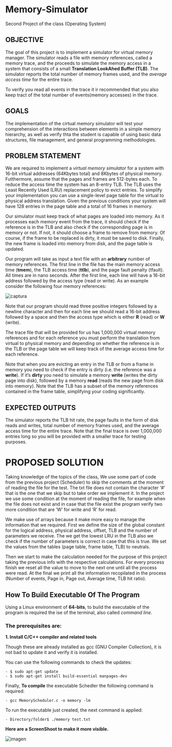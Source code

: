 # Memory-Simulator
Second Project of the class (Operating System)


## OBJECTIVE

The goal of this project is to implement a simulator for virtual memory manager. The simulator reads a file with memory references, called a memory trace, and the proceeds to simulate the memory access in a system that consists of a small **Translation LookAhed Buffer (TLB)**. The simulator reports the total number of memory frames used, and the *average access time* for the entire trace.

To verify you read all events in the trace it ir recommended that you also keep tract of the total number of events(memory accesses) in the trace.



## GOALS

The implementation of the cirtual memory simulator will test your comprehension of the interactions between elements in a simple memory hierarchy, as well as verify thta the student is capable of using basic data structures, file management, and general programming methodologies.

## PROBLEM STATEMENT

We are required to implement a *virtual memory simulator* for a system with 16-bit virtual addresses (64Kbytes total) and 8Kbytes of physical memory. Futthermore, assume that the pages and frames are 512-bytes each. To reduce the access time the system has an 8-entry
TLB. The TLB uses the Least Recently Used (LRU) replacement policy to evict entries. To
simplify your implementation you can use a single-level page table for the virtual to physical
address translation. Given the previous conditions your system will have 128 entries in the
page table and a total of 16 frames in memory.

Our simulator must keep track of what pages are loaded into memory. As it processes each
memory event from the trace, it should check if the reference is in the TLB and also check if
the corresponding page is in memory or not. If not, it should choose a frame to remove from
memory. Of course, if the frame to be replaced is dirty, it must be saved to disk. Finally, the
new frame is loaded into memory from disk, and the page table is updated.

Our program will take as input a text file with an **arbitrary** number of memory references.
The first line in the file has the main memory access time (**tmem**), the TLB access time (**ttlb**), and the page fault penalty (tfault). All times are in nano seconds. After the first line, each line will have a 16-bit address followed by the access type (read or write). As an example consider the following four memory references:

![captura](https://user-images.githubusercontent.com/15019106/47720961-b477b200-dc14-11e8-9851-51961227f93f.PNG)

Note that our program should read three positive integers followed by a newline character
and then for each line we should read a 16-bit address followed by a space and then the
access type which is either **R** (read) or **W** (write).

The trace file that will be provided for us has 1,000,000 virtual memory references and for
each reference you must perform the translation from virtual to physical memory and
depending on whether the reference is in the TLB or the page table we will keep track of the
average access time for each reference.

Note that when you are evicting an entry in the TLB or from a frame in memory you need to
check if the entry is dirty (i.e. the reference was a **write**). If it’s **dirty** you need to simulate a memory **write** (writes the dirty page into disk), followed by a memory **read** (reads the new page from disk into memory). Note that the TLB has a subset of the memory references contained in the frame table, simplifying your coding significantly.

## EXPECTED OUTPUTS

The simulator reports the TLB hit rate, the page faults in the form of disk reads and writes,
total number of memory frames used, and the average access time for the entire trace. Note
that the final trace is over 1,000,000 entries long so you will be provided with a smaller trace for testing purposes.

# PROPOSED SOLUTION

Taking knowledge of the topics of the class, We use some part of code from the previous project (Scheduler) to skip the comments at the moment of reading the file for the test. The txt file does not contain the character ‘#’ that is the one that we skip but to take order we implement it. In the project we use some condition at the moment of reading the file, for example when the file does not exist and in case that the file exist the program verify two more condition that are ‘W’ for write and ‘R’ for read.

We make use of arrays because it make more easy to manage the information that we required. First we define the size of the global constant for the logical address, physical address, offset, TLB and the number of parameters we receive. The we get the lowest LRU in the TLB also we check if the number of parameters is correct in case that this is true. We set the values from the tables (page table, frame table, TLB) to neutrals.

Then we start to make the calculation needed for the purpose of this project taking the previous info with the respective calculations. For every process finish we reset all the value to move to the next one until all the process were read. At the final we print all the information recopilated in the process (Number of events, Page in, Page out, Average time, TLB hit ratio).


## How To Build Executable Of The Program

Using a Linux environment of **64-bits**, to build the executable of the program is required the ise of the terminal, also called *command line*.

### The prerequisites are:

**1. Install C/C++ compiler and related tools**

Though these are already installed as gcc (GNU Compiler Collection), it is not bad to update it and verify it is installed.

You can use the following commands to check the updates:

    - $ sudo apt-get update
    - $ sudo apt-get install build-essential manpages-dev
    
Finally, **To compile** the executable Schedler the following command is required:

    - gcc MemoryScheduler.c -o memory -lm
 
 To run the executable just created, the next command is applied:
    
    - Directory/folder$ ./memory test.txt

**Here are a ScreenShoot to make it more visible.**

![imagen](https://user-images.githubusercontent.com/15019106/48210478-fdc6b080-e33c-11e8-85af-3df1aed800e7.png)

